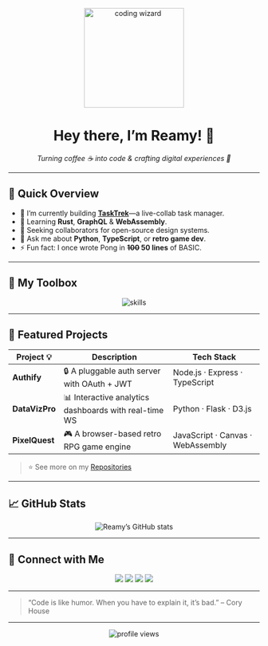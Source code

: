 <p align="center">
  <img src="https://media.giphy.com/media/L05HgB2h6qICDs5Sms/giphy.gif" alt="coding wizard" width="200"/>
</p>

<h1 align="center">Hey there, I’m Reamy! 👋</h1>
<p align="center">
  <em>Turning coffee ☕ into code & crafting digital experiences 💫</em>
</p>

---

## 🚀 Quick Overview

- 🔭 I’m currently building **[TaskTrek](https://github.com/reamy/tasktrek)**—a live-collab task manager.
- 🌱 Learning **Rust**, **GraphQL** & **WebAssembly**.
- 👯 Seeking collaborators for open-source design systems.
- 💬 Ask me about **Python**, **TypeScript**, or **retro game dev**.
- ⚡ Fun fact: I once wrote Pong in **<s>100</s> 50 lines** of BASIC.

---

## 🧰 My Toolbox

<p align="center">
  <img src="https://skillicons.dev/icons?i=js,ts,py,java,react,nextjs,nodejs,django,flask,postgres,mongodb,docker,git,githubactions" alt="skills"/>
</p>

---

## 📂 Featured Projects

| Project 💡        | Description                                          | Tech Stack                         |
|-------------------|------------------------------------------------------|------------------------------------|
| **Authify**       | 🔒 A pluggable auth server with OAuth + JWT          | Node.js · Express · TypeScript     |
| **DataVizPro**    | 📊 Interactive analytics dashboards with real-time WS | Python · Flask · D3.js             |
| **PixelQuest**    | 🎮 A browser-based retro RPG game engine              | JavaScript · Canvas · WebAssembly  |

> ⭐️ See more on my [Repositories](https://github.com/reamy?tab=repositories)

---

## 📈 GitHub Stats

<p align="center">
  <img src="https://github-readme-stats.vercel.app/api?username=reamy&show_icons=true&theme=tokyonight&count_private=true" alt="Reamy’s GitHub stats" />
</p>

---

## 🤝 Connect with Me

<p align="center">
  <a href="https://twitter.com/yourhandle" target="_blank"><img src="https://img.shields.io/badge/Twitter-@yourhandle-1DA1F2?logo=twitter&logoColor=white"/></a>
  <a href="https://linkedin.com/in/yourprofile" target="_blank"><img src="https://img.shields.io/badge/LinkedIn-yourprofile-0077B5?logo=linkedin&logoColor=white"/></a>
  <a href="mailto:you@example.com"><img src="https://img.shields.io/badge/Email-you@example.com-D44638?logo=gmail&logoColor=white"/></a>
  <a href="https://your-portfolio.com" target="_blank"><img src="https://img.shields.io/badge/Portfolio-Visit-00C853?logo=google-chrome&logoColor=white"/></a>
</p>

---

> “Code is like humor. When you have to explain it, it’s bad.” – Cory House

---

<p align="center">
  <img src="https://komarev.com/ghpvc/?username=reamy&color=blueviolet" alt="profile views"/>
</p>
